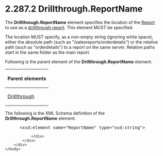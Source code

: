 <html dir="LTR" xmlns:mshelp="http://msdn.microsoft.com/mshelp" xmlns:ddue="http://ddue.schemas.microsoft.com/authoring/2003/5" xmlns:xlink="http://www.w3.org/1999/xlink" xmlns:tool="http://www.microsoft.com/tooltip">
    <head>
        <meta http-equiv="Content-Type" content="text/html; CHARSET=utf-8"></meta>
        <meta name="save" content="history"></meta>
        <title>2.287.2 Drillthrough.ReportName</title>
        <xml>
            <mshelp:toctitle title="2.287.2 Drillthrough.ReportName"></mshelp:toctitle>
            <mshelp:rltitle title="[MS-RDL]: Drillthrough.ReportName"></mshelp:rltitle>
            <mshelp:keyword index="A" term="91e90345-dbae-414e-8ca0-c0e7b12cce60"></mshelp:keyword>
            <mshelp:attr name="DCSext.ContentType" value="open specification"></mshelp:attr>
            <mshelp:attr name="AssetID" value="91e90345-dbae-414e-8ca0-c0e7b12cce60"></mshelp:attr>
            <mshelp:attr name="TopicType" value="kbRef"></mshelp:attr>
            <mshelp:attr name="DCSext.Title" value="[MS-RDL]: Drillthrough.ReportName" />
        </xml>
    </head>
    <body>
        <div id="header">
            <h1 class="heading">2.287.2 Drillthrough.ReportName</h1>
        </div>
        <div id="mainSection">
            <div id="mainBody">
                <div id="allHistory" class="saveHistory"></div>
                <div id="sectionSection0" class="section" name="collapseableSection">
                    

<p>The <b>Drillthrough.ReportName</b> element specifies the
location of the <a href="6bbaafec-020b-406c-b4e7-5e4318b616cb.md">Report</a>
to use as a <a href="b2482b3f-74ab-4ca8-a9e5-c07955011743.md#gt_c721324d-392e-42b1-b8ba-a3759d1cdfed">drillthrough
report</a>. This element MUST be specified.</p>

<p>The location MUST specify, as a non-empty string (ignoring
white space), either the absolute path (such as
&quot;/salesreports/orderdetails&quot;) or the relative path (such as
&quot;orderdetails&quot;) to a report on the same server. Relative paths start
in the same folder as the main report.</p>

<p>Following is the parent element of the <b>Drillthrough.ReportName</b>
element.</p>

<table>
 <thead>
  <tr>
   <th>
   <p>Parent elements</p>
   </th>
  </tr>
 </thead>
 <tr>
  <td>
  <p><a href="aaf071a8-a76c-47c4-9f23-787eab6c13a0.md">Drillthrough</a></p>
  </td>
 </tr>
</table>

<p>The following is the XML Schema definition of the <b>Drillthrough.ReportName</b>
element.</p>

<dl>
<dd>
<div><pre> &lt;xsd:element name=&quot;ReportName&quot; type=&quot;xsd:string&quot;&gt;
</pre></div>
</dd></dl>


                </div>
            </div>
        </div>
    </body>
</html>